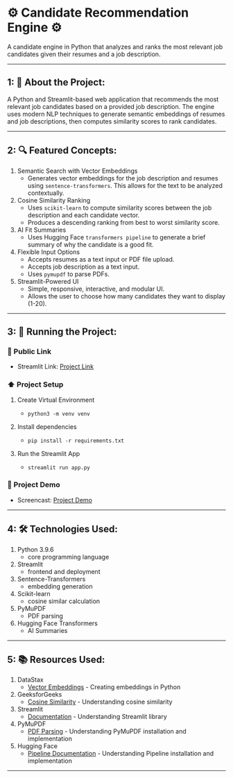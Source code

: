 # ⚙️ Candidate Recommendation Engine ⚙️
A candidate engine in Python that analyzes and ranks the most relevant job candidates given their resumes and a job description.

---

## 1: 📌 About the Project:
A Python and Streamlit-based web application that recommends the most relevant job candidates based on a provided job description. The engine uses modern NLP techniques to generate semantic embeddings of resumes and job descriptions, then computes similarity scores to rank candidates. 

---

## 2: 🔍 Featured Concepts:
1. Semantic Search with Vector Embeddings
   - Generates vector embeddings for the job description and resumes using `sentence-transformers`. This allows for the text to be analyzed contextually.
2. Cosine Similarity Ranking
   - Uses `scikit-learn` to compute similarity scores between the job description and each candidate vector.
   - Produces a descending ranking from best to worst similarity score.
3. AI Fit Summaries
   - Uses Hugging Face `transformers pipeline` to generate a brief summary of why the candidate is a good fit.
4. Flexible Input Options
   - Accepts resumes as a text input or PDF file upload.
   - Accepts job description as a text input.
   - Uses `pymupdf` to parse PDFs.
5. Streamlit-Powered UI
   - Simple, responsive, interactive, and modular UI.
   - Allows the user to choose how many candidates they want to display (1-20).
    
---

## 3: 🚀 Running the Project:
### 🔗 Public Link
- Streamlit Link: [Project Link]()
### ⬆️ Project Setup
1. Create Virtual Environment
   - `python3 -m venv venv`
     
2. Install dependencies
   - `pip install -r requirements.txt`

3. Run the Streamlit App
   - `streamlit run app.py`

### 🎥 Project Demo
- Screencast: [Project Demo](https://youtu.be/jJKHuc3hb-g)
---

## 4: 🛠 Technologies Used:
1. Python 3.9.6
   - core programming language
2. Streamlit
   - frontend and deployment
3. Sentence-Transformers
   - embedding generation
4. Scikit-learn
   - cosine similar calculation
5. PyMuPDF
   - PDF parsing
6. Hugging Face Transformers
   - AI Summaries
  
---

## 5: 📚 Resources Used:
1. DataStax
   - [Vector Embeddings](https://www.datastax.com/blog/how-to-create-vector-embeddings-in-python) - Creating embeddings in Python
2. GeeksforGeeks
   - [Cosine Similarity](https://www.geeksforgeeks.org/dbms/cosine-similarity/) - Understanding cosine similarity
3. Streamlit
   - [Documentation](https://docs.streamlit.io/) - Understanding Streamlit library
4. PyMuPDF
   - [PDF Parsing](https://pymupdf.readthedocs.io/en/latest/) - Understanding PyMuPDF installation and implementation
5. Hugging Face
   - [Pipeline Documentation](https://huggingface.co/docs/transformers/pipeline_tutorial) - Understanding Pipeline installation and implementation
     
---


